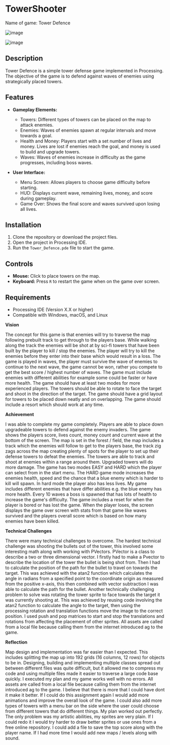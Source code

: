 # TowerShooter
Name of game: Tower Defence

![image](https://github.com/user-attachments/assets/9afdbfb2-643f-47ed-b201-0eafaa9b46cb)

![image](https://github.com/user-attachments/assets/3e450aea-5223-4adc-a93f-be708f6276f7)

## Description
Tower Defence is a simple tower defense game implemented in Processing. The objective of the game is to defend against waves of enemies using strategically placed towers.

## Features

- **Gameplay Elements:**
  - Towers: Different types of towers can be placed on the map to attack enemies.
  - Enemies: Waves of enemies spawn at regular intervals and move towards a goal.
  - Health and Money: Players start with a set number of lives and money. Lives are lost if enemies reach the goal, and money is used to build and upgrade towers.
  - Waves: Waves of enemies increase in difficulty as the game progresses, including boss waves.
  
- **User Interface:**
  - Menu Screen: Allows players to choose game difficulty before starting.
  - HUD: Displays current wave, remaining lives, money, and score during gameplay.
  - Game Over: Shows the final score and waves survived upon losing all lives.

## Installation

1. Clone the repository or download the project files.
2. Open the project in Processing IDE.
3. Run the `Tower_Defence.pde` file to start the game.

## Controls

- **Mouse:** Click to place towers on the map.
- **Keyboard:** Press `R` to restart the game when on the game over screen.

## Requirements

- Processing IDE (Version X.X or higher)
- Compatible with Windows, macOS, and Linux

 

**Vision** 

The concept for this game is that enemies will try to traverse the map following prebuilt track to get through to the players base. While walking along the track the enemies will be shot at by sci-fi towers that have been built by the player to kill / stop the enemies. The player will try to kill the enemies before they enter into their base which would result in a loss. The game is played in waves, the player must survive the wave of enemies to continue to the next wave, the game cannot be won, rather you compete to get the best score / highest number of waves. The game must include enemies with different abilities for example some could be faster or have more health. The game should have at least two modes for more experienced players. The towers should be able to rotate to face the target and shoot in the direction of the target. The game should have a grid layout for towers to be placed down neatly and on overlapping. The game should include a resort which should work at any time.

**Achievement**

I was able to complete my game completely. Players are able to place down upgradeable towers to defend against the enemy invaders. The game shows the players score, lives count, money count and current wave at the bottom of the screen. The map is set in the forest / field, the map includes a track which the enemies will follow to get to the players base, the track zig zags across the map creating plenty of spots for the player to set up their defense towers to defeat the enemies. The towers are able to track and shoot at enemies within a range around them. Upgraded towers will do more damage. The game has two modes EASY and HARD which the player can select from in the start menu. The HARD game mode increases the enemies health, speed and the chance that a blue enemy which is harder to kill will spawn. In hard mode the player also has less lives. My game includes different enemies that have differ abilities e.g. the blue enemy has more health. Every 10 waves a boss is spawned that has lots of health to increase the game's difficulty. The game includes a reset for when the player is bored or has lost the game. When the player loses, the screen displays the game over screen with stats from that game like waves survived and the players overall score which is based on how many enemies have been killed.

**Technical Challenges**

There were many technical challenges to overcome. The hardest technical challenge was shooting the bullets out of the tower, this involved some interesting math along with working with PVectors. PVector is a class to describe a two or three dimensional vector. I firstly had to make a Pvector to describe the location of the tower the bullet is being shot from. Then I had to calculate the position of the path for the bullet to travel on towards the target. This was achieved with the atan2 function which calculates the angle in radians from a specified point to the coordinate origin as measured from the positive x-axis, this then combined with vector subtraction I was able to calculate the path for the bullet. 
Another technically challenging problem to solve was rotating the tower sprite to face towards the target it was currently shooting at. This was achieved by reusing code involving the atan2 function to calculate the angle to the target, then using the processing rotation and translation functions move the image to the correct position. I used push and pop matrices to  start and stop the translations and rotations from affecting the placement of other sprites. All assets are called from a local file because calling them from the internet introduced ag to the game.

**Reflection**

Map design and implementation was far easier than I expected. This includes splitting the map up into 192 grids (16 columns, 12 rows) for objects to be in. Designing, building and implementing multiple classes spread out between different files was quite difficult, but it allowed me to compress my code and using multiple files made it easier to traverse a large code base quickly. I executed my plan and my game works well with no errors. All assets are called from a local file because calling them from the internet introduced ag to the game. I believe that there is more that I could have dont it make it better. If I could do this assignment again I would add more animations and improve the overall look of the game. I could also add more types of towers with a menu bar on the side where the user could choose from different towers that do different things. My plan worked out perfectly. The only problem was my artistic abilities, my sprites are very plain. If I could redo it I would try harder to draw better sprites or use ones from a free online repository. I could add a file to save the top score along with the player name. If I had more time I would add new maps / levels along with sound.



